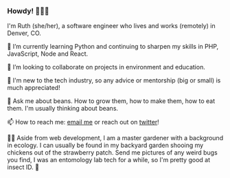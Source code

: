 ### Howdy! 👋👩‍💻
I'm Ruth (she/her), a software engineer who lives and works (remotely) in Denver, CO.

🌱
I’m currently learning Python and continuing to sharpen my skills in PHP, JavaScript, Node and React.

👯
I’m looking to collaborate on projects in environment and education.


🤔
I'm new to the tech industry, so any advice or mentorship (big or small) is much appreciated!


💬
Ask me about beans. How to grow them, how to make them, how to eat them. I'm usually thinking about beans.


📫
How to reach me: [email me](mailto:rpoliakon@gmail.com) or reach out on [twitter](https://twitter.com/ruthpoliakon)!


👩‍🌾
Aside from web development, I am a master gardener with a background in ecology. I can usually be found in my backyard garden shooing my chickens out of the strawberry patch. Send me pictures of any weird bugs you find, I was an entomology lab tech for a while, so I'm pretty good at insect ID. 🐛
